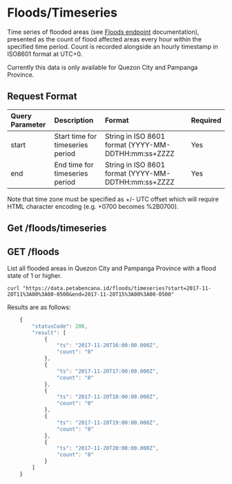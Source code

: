 # Floods/Timeseries

Time series of flooded areas \(see [Floods endpoint](floods.md) documentation\), presented as the count of flood affected areas every hour within the specified time period. Count is recorded alongside an hourly timestamp in ISO8601 format at UTC+0.

Currently this data is only available for Quezon City and Pampanga Province.

## Request Format

| Query Parameter | Description | Format | Required |
| :--- | :--- | :--- | :--- |
| start | Start time for timeseries period | String in ISO 8601 format \(YYYY-MM-DDTHH:mm:ss+ZZZZ | Yes |
| end | End time for timeseries period | String in ISO 8601 format \(YYYY-MM-DDTHH:mm:ss+ZZZZ | Yes |

Note that time zone must be specified as +/- UTC offset which will require HTML character encoding \(e.g. +0700 becomes %2B0700\).

## Get /floods/timeseries

## GET /floods

List all flooded areas in Quezon City and Pampanga Province with a flood state of 1 or higher.

```text
curl "https://data.petabencana.id/floods/timeseries?start=2017-11-20T11%3A00%3A00-0500&end=2017-11-20T15%3A00%3A00-0500"
```

Results are as follows:

```javascript
    {
        "statusCode": 200,
        "result": [
            {
                "ts": "2017-11-20T16:00:00.000Z",
                "count": "0"
            },
            {
                "ts": "2017-11-20T17:00:00.000Z",
                "count": "0"
            },
            {
                "ts": "2017-11-20T18:00:00.000Z",
                "count": "0"
            },
            {
                "ts": "2017-11-20T19:00:00.000Z",
                "count": "0"
            },
            {
                "ts": "2017-11-20T20:00:00.000Z",
                "count": "0"
            }
        ]
    }
```

